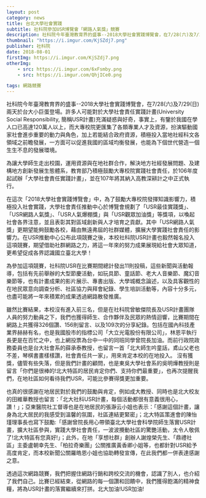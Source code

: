 ```yaml
---
layout: post
category: news
title: 台北大學社會實踐
subtitle: 社科院參加USR博覽會「網路人氣獎」競賽
description: 社科院今年臺灣教育界的盛事--2018大學社會實踐博覽會，在7/28(六)及7/29(日)兩天於台大小巨蛋登場...
thumbnail: "https://i.imgur.com/KjSZdj7.png"
publisher: 社科院
date: 2018-08-01 
firstImg: https://i.imgur.com/KjSZdj7.png
otherImg:
    - src: https://i.imgur.com/6xFsmby.png
    - src: https://i.imgur.com/QhjICe0.png

tags: 網路競賽
---
```


社科院今年臺灣教育界的盛事--2018大學社會實踐博覽會，在7/28(六)及7/29(日)兩天於台大小巨蛋登場。許多人可能對於大學社會責任實踐計畫(University Social Responsibility, 簡稱USR計畫)充滿疑惑與好奇，事實上，有鑒於我國在學人口已高達120萬人以上，而大專校院更匯集了各類專業人才及資源，扮演驅動國家社會進歩重要的動力與角色，加上若能結合政府資源，積極投入當地社經科文各領域之前瞻發展，一方面可以促進我國的區域均衡發展，也能為下個世代營造一個生生不息的發展環境。

為讓大學師生走出校園，運用資源與在地社群合作，解決地方社經發展問題、及建構地方創新發展生態體系，教育部乃積極鼓勵大專校院實踐社會責任，於106年度起試辦「大學社會責任實踐計畫」，並在107年將其納入高教深耕計之中正式執行。

在這次「2018大學社會實踐博覽會」中，為了鼓勵大專校院發揮知識影響力，積極投入社會實踐，大學社會責任推動中心於博覽會規劃了「USR最佳實踐獎」、「USR網路人氣獎」、「USR人氣爆棚獎」與「USR觀眾加油獎」等獎項，以喚起社會各界注意，並且表彰其對區域創新與人才培育之貢獻。其中「USR網路人氣獎」更期望能夠鼓勵各校，藉由無遠弗屆的社群媒體，擴展大學實踐社會責任的影響力。在USR推動中心公布此項競賽之後，本校社科院USR計畫也毅然報名投入這項競賽，期望借助社群網路之力，將這一年來的努力成果展現給社會大眾知道，更希望促成各界認識國立臺北大學！

為參加這項競賽，社科院USR在比賽期間總計發出11則投稿，這些新聞與活動報導，包括有先前舉辦的大型節慶活動，如玩具節、童話節、老大人音樂節、魔幻音樂節等，也有計畫成果的影片展示、專書出版、大學城概念論述，以及具客觀性的在地民眾意向調查分析、社區協力與拜會紀錄、學生培訓活動等，內容十分多元，也盡可能將一年來積累的成果透過網路散發推廣。

雖然比賽結果，本校沒有進入前三名，但是在社科院曾敏傑院長及USR計畫團隊人員的努力動員之下，我們也獲得師生、合作夥伴及民眾的熱情迴響，比賽期間在網路上共獲得326個讚、156則留言、以及109次的分享紀錄。包括在國內科技產業界赫赫有名，也是我國股市的指標公司「大立光電股份有限公司」，林恩平執行長更是在百忙之中，也上網投票為台中一中的同班同學曾院長加油。而前行政院政務委員也是台大社會系的薛承泰教授，也留言一首「北大師生吟童話，鳶山父老也不差，琴棋書畫樣樣讚，社會責任共一家」，用來肯定本校的在地投入。
沒有獲獎，儘管有些失落，但是我們計畫的顧問，也是東吳大學社會系的吳明燁教授則是留言「你們是很棒的!北大特區的居民肯定你們、支持你們最重要」，也再次提醒我們，在地社區如何看待我們USR，可能比參賽得獎更加重要。

也真的很感謝在地居民對於我們的鼓勵與肯定，例如成大教授、同時也是北大校友的田維華教授也留言：「北大社科USR計畫，每個活動都很有意義很用心，讚！」；亞東醫院社工督導也是在地居民的張瀞云小姐也表示：「感謝這個計畫，讓身為北大居民的我感受到溫馨的氛圍，社區連結更緊密」；北大特區策進會的陳怡瑾理事長也寫下鼓勵:「感謝曾院長用心帶領臺北大學社會科學院師生落實USR計畫，擴大社區參與，實踐大學社會責任，一波波攪動社區的驚艷活動，太令人敬佩了!北大特區有您真好!」；此外，在地「享想社群」創辦人謝煌榮先生、「鼎禮社區」主委盧朝幸先生、「柏拉奇樂團」公關推廣黃香卿小姐等，也都針對USR給予高度肯定，而本校新聞公關羅皓恩小姐也協助轉發宣傳，在此我們都一併表達感謝之意。

透過這次網路競賽，我們把握住網路行銷和跨校交流的機會，認識了別人，也介紹了我們自己。比賽已經結束，從網路的每一個讚和回饋中，我們獲得飽滿的精神食糧，將為USR計畫的落實繼續來打拼。北大加油!USR加油!

